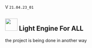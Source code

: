 V ```21.04.23_01``` 
##  <img src="web_Help_Res/LEFA_LOGO.png" width="40" height="40" />  Light Engine For ALL  


the project is being done in another way
  
